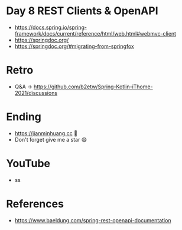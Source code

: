 # Day 8 REST Clients & OpenAPI
* https://docs.spring.io/spring-framework/docs/current/reference/html/web.html#webmvc-client
* https://springdoc.org/
* https://springdoc.org/#migrating-from-springfox

# Retro
* Q&A -> https://github.com/b2etw/Spring-Kotlin-iThome-2021/discussions

# Ending
* https://jianminhuang.cc 🌈
* Don't forget give me a star 😄

# YouTube
* ss

# References
* https://www.baeldung.com/spring-rest-openapi-documentation
